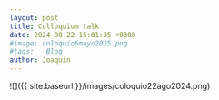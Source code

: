 ```yaml
---
layout: post
title: Colloquium talk
date: 2024-08-22 15:01:35 +0300
#image: coloquio6mayo2025.png
#tags:   Blog
author: Joaquin
---
```


![]({{ site.baseurl }}/images/coloquio22ago2024.png)

